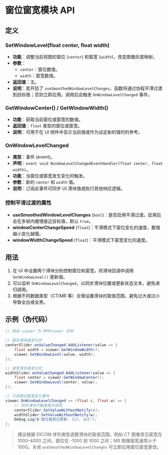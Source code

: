 # 窗位窗宽模块 API

## 定义

### SetWindowLevel(float center, float width)

- **功能**：调整当前视图的窗位 (`center`) 和窗宽 (`width`)，改变图像灰度映射。
- **参数**：
  - `center`：窗位数值。
  - `width`：窗宽数值。
- **返回值**：无。
- **说明**：若开启了 `useSmoothedWindowLevelChanges`，函数将通过协程平滑过渡到目标值；否则立即应用。调用后会触发 `OnWindowLevelChanged` 事件。

### GetWindowCenter() / GetWindowWidth()

- **功能**：获取当前窗位或窗宽的数值。
- **返回值**：`float` 类型的窗位或窗宽。
- **说明**：可用于在 UI 控件中显示当前值或作为设定新的值时的参考。

### OnWindowLevelChanged

- **类型**：事件 (event)。
- **声明**：`event void WindowLevelChangedEventHandler(float center, float width)`。
- **功能**：当窗位或窗宽发生变化时触发。
- **参数**：新的 `center` 和 `width` 值。
- **说明**：订阅此事件可同步 UI 滑块值或执行其他响应逻辑。

### 控制平滑过渡的属性

- **useSmoothedWindowLevelChanges** (`bool`)：是否启用平滑过渡。启用后会在多帧内缓慢接近目标值，默认 `true`。
- **windowCenterChangeSpeed** (`float`)：平滑模式下窗位变化的速度，数值越小变化越慢。
- **windowWidthChangeSpeed** (`float`)：平滑模式下窗宽变化的速度。

## 用法

1. 在 UI 中设置两个滑块分别控制窗位和窗宽，将滑块回调中调用 `SetWindowLevel()` 更新值。
2. 可以监听 `OnWindowLevelChanged`，以同步滑块位置或更新状态文本，避免递归调用。
3. 根据不同数据类型（CT/MR 等）合理设置滑块的取值范围，避免过大或过小导致全白或全黑。

## 示例（伪代码）

```csharp
// 假设 viewer 为 MPRViewer 实例

// 窗位滑块值变化时
centerSlider.onValueChanged.AddListener(value => {
    float width = viewer.GetWindowWidth();
    viewer.SetWindowLevel(value, width);
});

// 窗宽滑块值变化时
widthSlider.onValueChanged.AddListener(value => {
    float center = viewer.GetWindowCenter();
    viewer.SetWindowLevel(center, value);
});

// 订阅窗位窗宽变化事件
viewer.OnWindowLevelChanged += (float c, float w) => {
    // 同步滑块不触发再次调用
    centerSlider.SetValueWithoutNotify(c);
    widthSlider.SetValueWithoutNotify(w);
    Debug.Log($"窗位窗宽已更新: {c}, {w}");
};
```

> 建议根据 DICOM 序列类型调整滑块的取值范围。例如 CT 图像常见窗宽在 1000–4000 之间，窗位在 -1000 到 1000 之间；MR 图像窗宽通常小于 1000。关闭 `useSmoothedWindowLevelChanges` 可立即应用窗位窗宽更改。